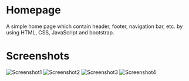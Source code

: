 # Homepage
A simple home page which contain header, footer, navigation bar, etc. by using HTML, CSS, JavaScript and bootstrap.

# Screenshots

![Screenshot1](https://user-images.githubusercontent.com/49509445/208183515-a68e00c6-9d86-4ab4-852d-38f9391151dd.png)
![Screenshot2](https://user-images.githubusercontent.com/49509445/208183521-ba595a92-e985-4704-956d-6bd9199de423.png)
![Screenshot3](https://user-images.githubusercontent.com/49509445/208183548-111e2b23-7adc-45af-8c33-3b42f8b892f9.png)
![Screenshot4](https://user-images.githubusercontent.com/49509445/208183560-1f16e5e8-4bc1-4749-84d7-26a778136954.png)
